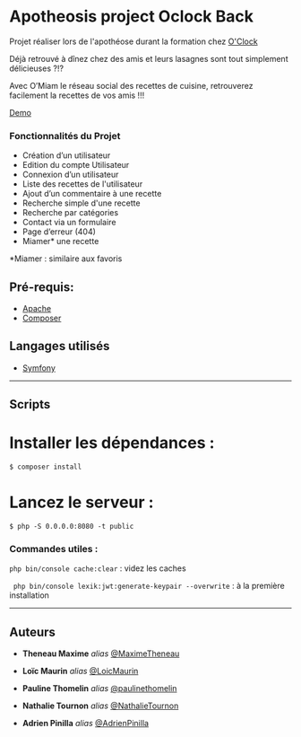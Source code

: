 # Apotheosis project Oclock Back

Projet réaliser lors de l'apothéose durant la formation chez [O'Clock](https://oclock.io/)

Déjà retrouvé à dînez chez des amis et leurs lasagnes sont tout simplement délicieuses ?!?

Avec O’Miam le réseau social des recettes de cuisine, retrouverez facilement la recettes de vos amis !!!

[Demo](https://omiam-v1.surge.sh/)

### Fonctionnalités du Projet

- Création d’un utilisateur
- Edition du compte Utilisateur
- Connexion d’un utilisateur
- Liste des recettes de l'utilisateur
- Ajout d’un commentaire à une recette
- Recherche simple d'une recette
- Recherche par catégories
- Contact via un formulaire
- Page d’erreur (404)
- Miamer* une recette

*Miamer : similaire aux favoris

## Pré-requis:

- [Apache](https://httpd.apache.org/)
- [Composer](https://getcomposer.org/)

## Langages utilisés 

- [Symfony](https://fr.reactjs.org/)
---

Scripts
-------


# Installer les dépendances :

	$ composer install
	
# Lancez le serveur :

	$ php -S 0.0.0.0:8080 -t public


### Commandes utiles :

``` php bin/console cache:clear ``` : videz les caches 
	
``` php bin/console lexik:jwt:generate-keypair --overwrite``` : à la première installation



-------


## Auteurs

* **Theneau Maxime** _alias_ [@MaximeTheneau](https://github.com/MaximeTheneau)

* **Loïc Maurin** _alias_ [@LoicMaurin](https://github.com/LoicMAURIN)

* **Pauline Thomelin** _alias_ [@paulinethomelin ](https://github.com/paulinethomelin)

* **Nathalie Tournon** _alias_ [@NathalieTournon ](https://github.com/NathalieTournon)

* **Adrien Pinilla** _alias_ [@AdrienPinilla ](https://github.com/AdrienPinilla)




